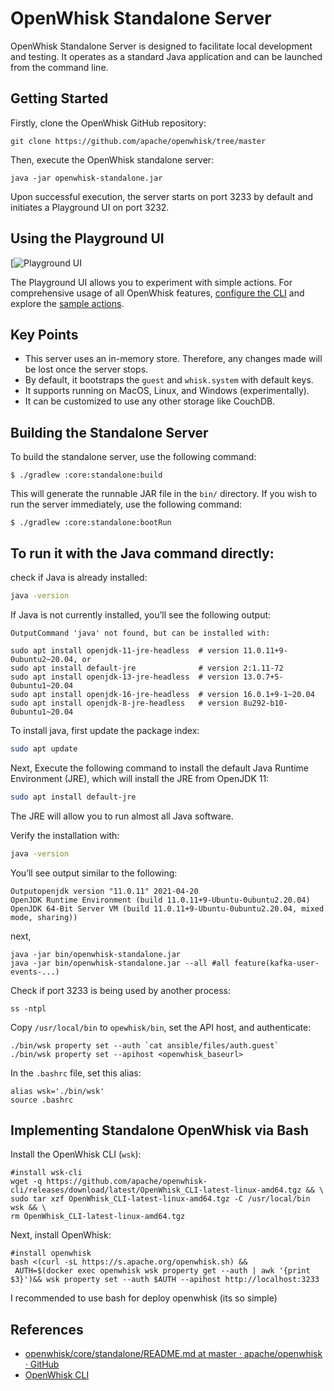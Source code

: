 # OpenWhisk Standalone Server

OpenWhisk Standalone Server is designed to facilitate local development and testing. It operates as a standard Java application and can be launched from the command line.

## Getting Started

Firstly, clone the OpenWhisk GitHub repository:



```shell
git clone https://github.com/apache/openwhisk/tree/master
```

Then, execute the OpenWhisk standalone server:



```shell
java -jar openwhisk-standalone.jar
```

Upon successful execution, the server starts on port 3233 by default and initiates a Playground UI on port 3232.

## Using the Playground UI

[![Playground UI](https://github.com/apache/openwhisk/raw/master/docs/images/playground-ui.png)

The Playground UI allows you to experiment with simple actions. For comprehensive usage of all OpenWhisk features, [configure the CLI](https://github.com/apache/openwhisk/blob/master/docs/cli.md) and explore the [sample actions](https://github.com/apache/openwhisk/blob/master/docs/samples.md).

## Key Points

- This server uses an in-memory store. Therefore, any changes made will be lost once the server stops.
- By default, it bootstraps the `guest` and `whisk.system` with default keys.
- It supports running on MacOS, Linux, and Windows (experimentally).
- It can be customized to use any other storage like CouchDB.

## Building the Standalone Server

To build the standalone server, use the following command:



```shell
$ ./gradlew :core:standalone:build
```

This will generate the runnable JAR file in the `bin/` directory. If you wish to run the server immediately, use the following command:



```shell
$ ./gradlew :core:standalone:bootRun
```

## **To run it with the Java command directly:**

check if Java is already installed:

```bash
java -version
```

If Java is not currently installed, you’ll see the following output:

```
OutputCommand 'java' not found, but can be installed with:

sudo apt install openjdk-11-jre-headless  # version 11.0.11+9-0ubuntu2~20.04, or
sudo apt install default-jre              # version 2:1.11-72
sudo apt install openjdk-13-jre-headless  # version 13.0.7+5-0ubuntu1~20.04
sudo apt install openjdk-16-jre-headless  # version 16.0.1+9-1~20.04
sudo apt install openjdk-8-jre-headless   # version 8u292-b10-0ubuntu1~20.04
```

To install java, first update the package index:

```bash
sudo apt update
```

Next, Execute the following command to install the default Java Runtime Environment (JRE), which will install the JRE from OpenJDK 11:

```bash
sudo apt install default-jre
```

The JRE will allow you to run almost all Java software.

Verify the installation with:

```bash
java -version
```

You’ll see output similar to the following:

```
Outputopenjdk version "11.0.11" 2021-04-20
OpenJDK Runtime Environment (build 11.0.11+9-Ubuntu-0ubuntu2.20.04)
OpenJDK 64-Bit Server VM (build 11.0.11+9-Ubuntu-0ubuntu2.20.04, mixed mode, sharing))
```

next,

```shell
java -jar bin/openwhisk-standalone.jar 
java -jar bin/openwhisk-standalone.jar --all #all feature(kafka-user-events-...)
```

Check if port 3233 is being used by another process:



```shell
ss -ntpl 
```

Copy `/usr/local/bin` to `opewhisk/bin`, set the API host, and authenticate:



```shell
./bin/wsk property set --auth `cat ansible/files/auth.guest`
./bin/wsk property set --apihost <openwhisk_baseurl>
```

In the `.bashrc` file, set this alias:



```shell
alias wsk='./bin/wsk'
source .bashrc
```

## Implementing Standalone OpenWhisk via Bash

Install the OpenWhisk CLI (`wsk`):



```shell
#install wsk-cli
wget -q https://github.com/apache/openwhisk-cli/releases/download/latest/OpenWhisk_CLI-latest-linux-amd64.tgz && \
sudo tar xzf OpenWhisk_CLI-latest-linux-amd64.tgz -C /usr/local/bin wsk && \
rm OpenWhisk_CLI-latest-linux-amd64.tgz
```

Next, install OpenWhisk:



```shell
#install openwhisk 
bash <(curl -sL https://s.apache.org/openwhisk.sh) &&
 AUTH=$(docker exec openwhisk wsk property get --auth | awk '{print $3}')&& wsk property set --auth $AUTH --apihost http://localhost:3233
```

I recommended to use bash for deploy openwhisk (its so simple)

## References

- [openwhisk/core/standalone/README.md at master · apache/openwhisk · GitHub](https://github.com/apache/openwhisk/blob/master/core/standalone/README.md)
- [OpenWhisk CLI](https://github.com/apache/openwhisk/blob/master/docs/cli.md)
